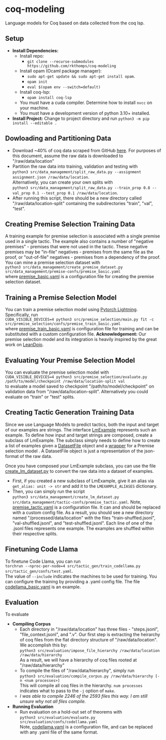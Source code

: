 # coq-modeling
Language models for Coq based on data collected from the coq lsp. 

## Setup
- **Install Dependencies:**
    - Install repo:
      - `git clone --recurse-submodules https://github.com/rkthomps/coq-modeling`
    - Install opam (Ocaml package manager):
      - `sudo apt-get update && sudo apt-get install opam`.
      - `opam init`
      - `eval $(opam env --switch=default)`
    - Install coq-lsp:
      - `opam install coq-lsp`
    - You must have a cuda compiler. Determine how to install `nvcc` on your machine.
    - You must have a development version of python 3.10+ installed. 
- **Install Project:** Change to project directory and run `python3 -m pip install --editable .`

## Dowloading and Partitioning Data
- Download ~40% of coq data scraped from GitHub [here](https://drive.google.com/file/d/17b85sftlgmQxqxFXZ7JPUOAfazaTROUw/view?usp=sharing). For purposes of this document, assume the raw data is downloaded to "/raw/data/location"
- Partition the raw data into training, validation and testing with\
  `python3 src/data_management/split_raw_data.py --assignment assignment.json /raw/data/location`.\
  Alternatively, you can create your own splits with\
  `python3 src/data_management/split_raw_data.py --train_prop 0.8 --val_prop 0.1 --test_prop 0.1 /raw/data/location`.
- After running this script, there should be a new directory called "/raw/data/location-split" containing the subdirectories "train", "val", "test".

## Creating Premise Selection Training Data
A training example for premise selection is associated with a single premise used in a single tactic. The example also contains a number of "negative premises" - premises that were not used in the tactic. These negative premises may be "in-file" negatives - premises from the same file as the proof, or "out-of-file" negatives - premises from a dependency of the proof. You can mine a premise selection dataset with\
`python3 src/data_management/create_premise_dataset.py src/data_management/premise-confs/premise_basic.yaml`\
where [premise_basic.yaml](src/data_management/premise_basic.yaml) is a configuration file for creating the premise selection dataset.

## Training a Premise Selection Model
You can train a premise selection model using [Pytorch Lightning](https://lightning.ai/). Specifically, run\
`CUDA_VISIBLE_DEVICES=4 python3 src/premise_selection/main.py fit -c src/premise_selection/confs/premise_train_basic.yaml`\
where [premise_train_basic.yaml](src/premise_selection/confs/premise_train_basic.yaml) is configuration file for training and can be substituted with a custom configuration file. 
**Acknowledgement:** Our premise selection model and its integration is heavily inspired by the great work on [LeanDojo](https://leandojo.org/).

## Evaluating Your Premise Selection Model
You can evaluate the premise selection model with\
`CUDA_VISIBLE_DEVICES=4 python3 src/premise_selection/evaluate.py /path/to/model/checkpoint /raw/data/location-split val`\
to evaluate a model saved to checkpoint "/path/to/model/checkpoint" on validation data from "/raw/data/location-split". Alternatively you could evaluate on "train" or "test" splits. 

## Creating Tactic Generation Training Data
Since we use Language Models to predict tactics, both the input and target of our examples are strings. The interface [LmExample](src/data_management/lm_example.py) represents such an example. To define how input and target strings are composed, create a subclass of LmExample. The subclass simply needs to define how to create a list of examples given a [DatasetFile](src/data_management/dataset_file.py) object and a [wrapper](src/model_deployment/premise_model_wrapper.py) for a Premise selection model . A DatasetFile object is just a representation of the json-format of the raw data. 

Once you have composed your LmExample subclass, you can use the file [create_lm_dataset.py](src/data_management/create_lm_dataset.py) to convert the raw data into a dataset of examples. 
- First, if you created a new subclass of LmExample, give it an alias via `get_alias: unit -> str` and add it to the `LMEXAMPLE_ALIASES` dictionary.
- Then, you can simply run the script\
  `python3 src/data_management/create_lm_dataset.py src/data_management/tactic-confs/premise_tactic.yaml`. Note, [premise_tactic.yaml](src/data_management/tactic-confs/premise_tactic.yaml) is a configuration file. It can and should be replaced with a custom config file. As a result, you should see a new directory named "/processed/data/location" with the files "train-shuffled.jsonl", "val-shuffled.jsonl", and "test-shuffled.jsonl". Each line of one of the .jsonl files represents one example. The examples are shuffled within their respective splits.


## Finetuning Code Llama
To finetune Code Llama, you can run\
`torchrun --nproc-per-node=4 src/tactic_gen/train_codellama.py src/tactic_gen/confs/test.yaml`.\
The value of `--include` indicates the machines to be used for training. You can configure the training by providing a .yaml config file. The file [codellama_basic.yaml](src/tactic_gen/confs/codellama_basic.yaml) is an example. 

## Evaluation
To evaluate 
- **Compiling Corpus**
  - Each directory in "/raw/data/location" has three files - "steps.jsonl", "file_context.jsonl", and "<file>.v". Our first step is extracting the heirarchy of coq files from the
    flat directory structure of "/raw/data/location". We accomplish this by:\
    `python3 src/evaluation/impose_file_hierarchy /raw/data/location /raw/data/hierarchy`\
    As a result, we will have a hierarchy of coq files rooted at "/raw/data/hierarchy"
  - To compile the files of "/raw/data/hierarchy", simply run\
    `python3 src/evaluation/compile_corpus.py /raw/data/hierarchy [-n <num processes>]`\
    This will compile all coq files in the hierarchy. `num processes` indicates what to pass to the `-j` option of `make`.
  - _I was able to compile 2246 of the 2593 files this way. I am still unsure why not all files compile._
- **Running Evaluation**
  - Run evaluation on a hold-out set of theorems with\
    `python3 src/evaluation/evaluate.py src/evaluation/confs/codellama.yaml`\
    Note, [codellama.yaml](src/evaluation/confs/codellama.yaml) is a configuration file, and can be replaced with any .yaml file of the same format. 
